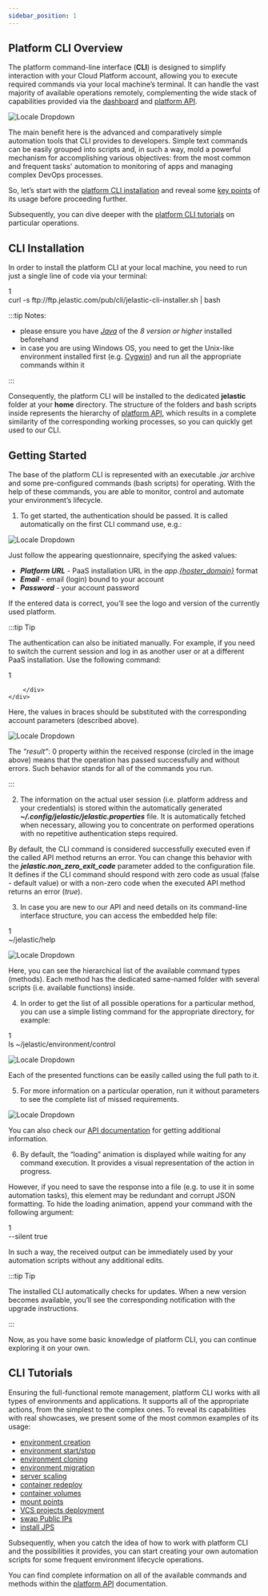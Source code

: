 ```yaml
---
sidebar_position: 1
---
```


## Platform CLI Overview

The platform command-line interface (**CLI**) is designed to simplify interaction with your Cloud Platform account, allowing you to execute required commands via your local machine’s terminal. It can handle the vast majority of available operations remotely, complementing the wide stack of capabilities provided via the [dashboard](https://cloudmydc.com/) and [platform API](https://cloudmydc.com/).

<div style={{
    display:'flex',
    justifyContent: 'center',
    margin: '0 0 1rem 0'
}}>

![Locale Dropdown](./img/PlatformCLIOverview/01-platform-cli-logo.png)

</div>

The main benefit here is the advanced and comparatively simple automation tools that CLI provides to developers. Simple text commands can be easily grouped into scripts and, in such a way, mold a powerful mechanism for accomplishing various objectives: from the most common and frequent tasks' automation to monitoring of apps and managing complex DevOps processes.

So, let’s start with the [platform CLI installation](https://cloudmydc.com/) and reveal some [key points](https://cloudmydc.com/) of its usage before proceeding further.

Subsequently, you can dive deeper with the [platform CLI tutorials](https://cloudmydc.com/) on particular operations.

## CLI Installation

In order to install the platform CLI at your local machine, you need to run just a single line of code via your terminal:

<div style={{
    width: '100%',
    border: '1px solid #eee',
    borderRadius: '7px',
    boxShadow: 'rgba(0, 0, 0, 0.16) 0px 1px 4px',
    overflow: 'hidden',
    margin: '0 0 1rem 0',
}}>
        <div style={{
            display: "flex",
        }}>
        <div style={{ width: '5%', background: 'red',
        padding: '10px 20px 5px 20px', color: 'white' }}>
          1
        </div>
        <div style={{
            padding: '10px 20px 5px 20px',
        }}>
           curl -s ftp://ftp.jelastic.com/pub/cli/jelastic-cli-installer.sh | bash
        </div>
    </div>
</div>

:::tip Notes:

- please ensure you have [_Java_](https://cloudmydc.com/) of the _8 version or higher_ installed beforehand
- in case you are using Windows OS, you need to get the Unix-like environment installed first (e.g. [Cygwin](https://cloudmydc.com/)) and run all the appropriate commands within it

:::

Consequently, the platform CLI will be installed to the dedicated **jelastic** folder at your **home** directory. The structure of the folders and bash scripts inside represents the hierarchy of [platform API](https://cloudmydc.com/), which results in a complete similarity of the corresponding working processes, so you can quickly get used to our CLI.

## Getting Started

The base of the platform CLI is represented with an executable _.jar_ archive and some pre-configured commands (bash scripts) for operating. With the help of these commands, you are able to monitor, control and automate your environment’s lifecycle.

1. To get started, the authentication should be passed. It is called automatically on the first CLI command use, e.g.:

<div style={{
    display:'flex',
    justifyContent: 'center',
    margin: '0 0 1rem 0'
}}>

![Locale Dropdown](./img/PlatformCLIOverview/02-cli-authentication.png)

</div>

Just follow the appearing questionnaire, specifying the asked values:

- **_Platform URL_** - PaaS installation URL in the _app.[{hoster_domain}](https://cloudmydc.com/)_ format
- **_Email_** - email (login) bound to your account
- **_Password_** - your account password

If the entered data is correct, you’ll see the logo and version of the currently used platform.

:::tip Tip

The authentication can also be initiated manually. For example, if you need to switch the current session and log in as another user or at a different PaaS installation. Use the following command:

<div style={{
    width: '100%',
    border: '1px solid #eee',
    borderRadius: '7px',
    boxShadow: 'rgba(0, 0, 0, 0.16) 0px 1px 4px',
    overflow: 'hidden',
    margin: '0 0 1rem 0',
}}>
        <div style={{
            display: "flex",
        }}>
        <div style={{ width: '5%', background: 'red',
        padding: '10px 20px 5px 20px', color: 'white' }}>
          1
        </div>
        <div style={{
            padding: '10px 20px 5px 20px',
        }}>
           
        </div>
    </div>
</div>

Here, the values in braces should be substituted with the corresponding account parameters (described above).

<div style={{
    display:'flex',
    justifyContent: 'center',
    margin: '0 0 1rem 0'
}}>

![Locale Dropdown](./img/PlatformCLIOverview/03-cli-manual-authentication.png)

</div>

The _“result”_: 0 property within the received response (circled in the image above) means that the operation has passed successfully and without errors. Such behavior stands for all of the commands you run.

:::

2. The information on the actual user session (i.e. platform address and your credentials) is stored within the automatically generated **_~/.config/jelastic/jelastic.properties_** file. It is automatically fetched when necessary, allowing you to concentrate on performed operations with no repetitive authentication steps required.

By default, the CLI command is considered successfully executed even if the called API method returns an error. You can change this behavior with the **_jelastic.non_zero_exit_code_** parameter added to the configuration file. It defines if the CLI command should respond with zero code as usual (false - default value) or with a non-zero code when the executed API method returns an error (_true_).

3. In case you are new to our API and need details on its command-line interface structure, you can access the embedded help file:

<div style={{
    width: '100%',
    border: '1px solid #eee',
    borderRadius: '7px',
    boxShadow: 'rgba(0, 0, 0, 0.16) 0px 1px 4px',
    overflow: 'hidden',
    margin: '0 0 1rem 0',
}}>
        <div style={{
            display: "flex",
        }}>
        <div style={{ width: '5%', background: 'red',
        padding: '10px 20px 5px 20px', color: 'white' }}>
          1
        </div>
        <div style={{
            padding: '10px 20px 5px 20px',
        }}>
           ~/jelastic/help
        </div>
    </div>
</div>

<div style={{
    display:'flex',
    justifyContent: 'center',
    margin: '0 0 1rem 0'
}}>

![Locale Dropdown](./img/PlatformCLIOverview/04-cli-help.png)

</div>

Here, you can see the hierarchical list of the available command types (methods). Each method has the dedicated same-named folder with several scripts (i.e. available functions) inside.

4. In order to get the list of all possible operations for a particular method, you can use a simple listing command for the appropriate directory, for example:

<div style={{
    width: '100%',
    border: '1px solid #eee',
    borderRadius: '7px',
    boxShadow: 'rgba(0, 0, 0, 0.16) 0px 1px 4px',
    overflow: 'hidden',
    margin: '0 0 1rem 0',
}}>
        <div style={{
            display: "flex",
        }}>
        <div style={{ width: '5%', background: 'red',
        padding: '10px 20px 5px 20px', color: 'white' }}>
          1
        </div>
        <div style={{
            padding: '10px 20px 5px 20px',
        }}>
           ls ~/jelastic/environment/control
        </div>
    </div>
</div>

<div style={{
    display:'flex',
    justifyContent: 'center',
    margin: '0 0 1rem 0'
}}>

![Locale Dropdown](./img/PlatformCLIOverview/05-cli-environment-control-list.png)

</div>

Each of the presented functions can be easily called using the full path to it.

5. For more information on a particular operation, run it without parameters to see the complete list of missed requirements.

<div style={{
    display:'flex',
    justifyContent: 'center',
    margin: '0 0 1rem 0'
}}>

![Locale Dropdown](./img/PlatformCLIOverview/06-cli-command-help.png)

</div>

You can also check our [API documentation](https://cloudmydc.com/) for getting additional information.

6. By default, the “loading” animation is displayed while waiting for any command execution. It provides a visual representation of the action in progress.

However, if you need to save the response into a file (e.g. to use it in some automation tasks), this element may be redundant and corrupt JSON formatting. To hide the loading animation, append your command with the following argument:

<div style={{
    width: '100%',
    border: '1px solid #eee',
    borderRadius: '7px',
    boxShadow: 'rgba(0, 0, 0, 0.16) 0px 1px 4px',
    overflow: 'hidden',
    margin: '0 0 1rem 0',
}}>
        <div style={{
            display: "flex",
        }}>
        <div style={{ width: '5%', background: 'red',
        padding: '10px 20px 5px 20px', color: 'white' }}>
          1
        </div>
        <div style={{
            padding: '10px 20px 5px 20px',
        }}>
           --silent true
        </div>
    </div>
</div>

In such a way, the received output can be immediately used by your automation scripts without any additional edits.

:::tip Tip

The installed CLI automatically checks for updates. When a new version becomes available, you’ll see the corresponding notification with the upgrade instructions.

:::

Now, as you have some basic knowledge of platform CLI, you can continue exploring it on your own.

## CLI Tutorials

Ensuring the full-functional remote management, platform CLI works with all types of environments and applications. It supports all of the appropriate actions, from the simplest to the complex ones. To reveal its capabilities with real showcases, we present some of the most common examples of its usage:

- [environment creation](https://cloudmydc.com/)
- [environment start/stop](https://cloudmydc.com/)
- [environment cloning](https://cloudmydc.com/)
- [environment migration](https://cloudmydc.com/)
- [server scaling](https://cloudmydc.com/)
- [container redeploy](https://cloudmydc.com/)
- [container volumes](https://cloudmydc.com/)
- [mount points](https://cloudmydc.com/)
- [VCS projects deployment](https://cloudmydc.com/)
- [swap Public IPs](https://cloudmydc.com/)
- [install JPS](https://cloudmydc.com/)

Subsequently, when you catch the idea of how to work with platform CLI and the possibilities it provides, you can start creating your own automation scripts for some frequent environment lifecycle operations.

You can find complete information on all of the available commands and methods within the [platform API](https://cloudmydc.com/) documentation.
